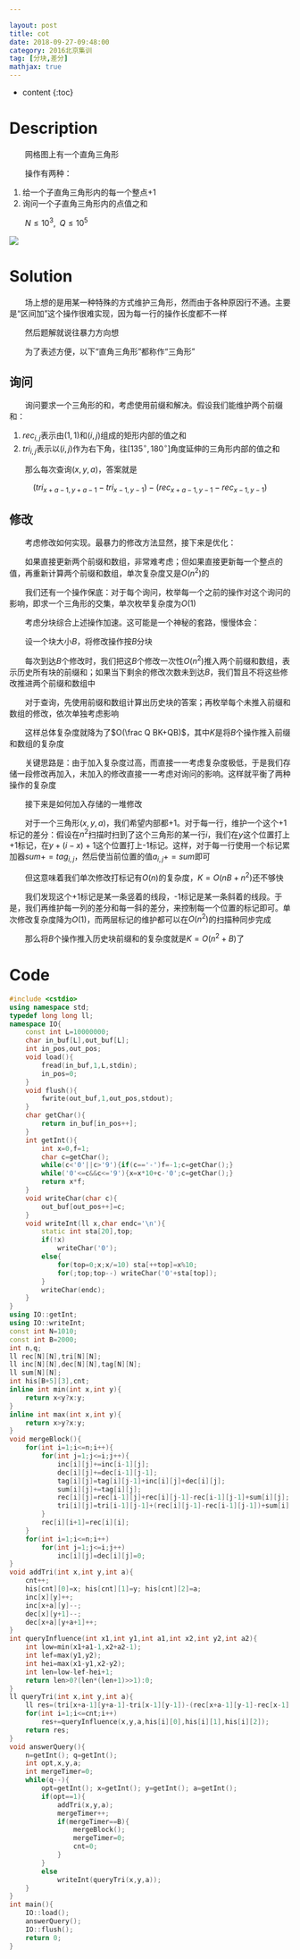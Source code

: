 ```yaml
---

layout: post
title: cot
date: 2018-09-27-09:48:00
category: 2016北京集训
tag: [分块,差分]
mathjax: true
---
```

* content
{:toc}
# Description

　　网格图上有一个直角三角形

　　操作有两种：

1. 给一个子直角三角形内的每一个整点+1
2. 询问一个子直角三角形内的点值之和

　　$N \le 10^3,\;\;Q \le 10^5$



![](http://xsy.gdgzez.com.cn/JudgeOnline/upload/attachment/image/20160325/20160325100622_22302.jpg)



# Solution

　　场上想的是用某一种特殊的方式维护三角形，然而由于各种原因行不通。主要是“区间加”这个操作很难实现，因为每一行的操作长度都不一样

　　然后题解就说往暴力方向想

　　为了表述方便，以下“直角三角形”都称作“三角形”

## 询问

　　询问要求一个三角形的和，考虑使用前缀和解决。假设我们能维护两个前缀和：

1. $rec_{i,j}$表示由$(1,1)$和$(i,j)$组成的矩形内部的值之和
2. $tri_{i,j}$表示以$(i,j)$作为右下角，往$[135^\circ,180^\circ]$角度延伸的三角形内部的值之和

　　那么每次查询$(x,y,a)$，答案就是

$$
(tri_{x+a-1,y+a-1}-tri_{x-1,y-1})-(rec_{x+a-1,y-1}-rec_{x-1,y-1})
$$

## 修改

　　考虑修改如何实现。最暴力的修改方法显然，接下来是优化：

　　如果直接更新两个前缀和数组，非常难考虑；但如果直接更新每一个整点的值，再重新计算两个前缀和数组，单次复杂度又是$O(n^2)$的

　　我们还有一个操作保底：对于每个询问，枚举每一个之前的操作对这个询问的影响，即求一个三角形的交集，单次枚举复杂度为$O(1)$

　　考虑分块综合上述操作加速。这可能是一个神秘的套路，慢慢体会：

　　设一个块大小$B$，将修改操作按$B$分块

　　每次到达$B$个修改时，我们把这$B$个修改一次性$O(n^2)$推入两个前缀和数组，表示历史所有块的前缀和；如果当下剩余的修改次数未到达$B$，我们暂且不将这些修改推进两个前缀和数组中

　　对于查询，先使用前缀和数组计算出历史块的答案；再枚举每个未推入前缀和数组的修改，依次单独考虑影响

　　这样总体复杂度就降为了$O(\frac Q BK+QB)$，其中$K$是将$B$个操作推入前缀和数组的复杂度

　　关键思路是：由于加入复杂度过高，而直接一一考虑复杂度极低，于是我们存储一段修改再加入，未加入的修改直接一一考虑对询问的影响。这样就平衡了两种操作的复杂度

　　接下来是如何加入存储的一堆修改

　　对于一个三角形$(x,y,a)$，我们希望内部都+1。对于每一行，维护一个这个+1标记的差分：假设在$n^2$扫描时扫到了这个三角形的某一行$i$，我们在$y$这个位置打上+1标记，在$y+(i-x)+1$这个位置打上-1标记。这样，对于每一行使用一个标记累加器$sum+=tag_{i,j}$，然后使当前位置的值$a_{i,j}+=sum$即可

　　但这意味着我们单次修改打标记有$O(n)$的复杂度，$K=O(nB+n^2)$还不够快

　　我们发现这个+1标记是某一条竖着的线段，-1标记是某一条斜着的线段。于是，我们再维护每一列的差分和每一斜的差分，来控制每一个位置的标记即可。单次修改复杂度降为$O(1)$，而两层标记的维护都可以在$O(n^2)$的扫描种同步完成

　　那么将$B$个操作推入历史块前缀和的复杂度就是$K=O(n^2+B)$了

# Code

```c++
#include <cstdio>
using namespace std;
typedef long long ll;
namespace IO{
	const int L=10000000;
	char in_buf[L],out_buf[L];
	int in_pos,out_pos;
	void load(){
		fread(in_buf,1,L,stdin);
		in_pos=0;
	}
	void flush(){
		fwrite(out_buf,1,out_pos,stdout);
	}
	char getChar(){
		return in_buf[in_pos++];
	}
	int getInt(){
		int x=0,f=1;
		char c=getChar();
		while(c<'0'||c>'9'){if(c=='-')f=-1;c=getChar();}
		while('0'<=c&&c<='9'){x=x*10+c-'0';c=getChar();}
		return x*f;
	}
	void writeChar(char c){
		out_buf[out_pos++]=c;
	}
	void writeInt(ll x,char endc='\n'){
		static int sta[20],top;
		if(!x)
			writeChar('0');
		else{
			for(top=0;x;x/=10) sta[++top]=x%10;
			for(;top;top--) writeChar('0'+sta[top]);
		}
		writeChar(endc);
	}
}
using IO::getInt;
using IO::writeInt;
const int N=1010;
const int B=2000;
int n,q;
ll rec[N][N],tri[N][N];
ll inc[N][N],dec[N][N],tag[N][N];
ll sum[N][N];
int his[B+5][3],cnt;
inline int min(int x,int y){
	return x<y?x:y;
}
inline int max(int x,int y){
	return x>y?x:y;
}
void mergeBlock(){
	for(int i=1;i<=n;i++){
		for(int j=1;j<=i;j++){
			inc[i][j]+=inc[i-1][j];
			dec[i][j]+=dec[i-1][j-1];
			tag[i][j]=tag[i][j-1]+inc[i][j]+dec[i][j];
			sum[i][j]+=tag[i][j];
			rec[i][j]=rec[i-1][j]+rec[i][j-1]-rec[i-1][j-1]+sum[i][j];
			tri[i][j]=tri[i-1][j-1]+(rec[i][j-1]-rec[i-1][j-1])+sum[i][j];
		}
		rec[i][i+1]=rec[i][i];
	}
	for(int i=1;i<=n;i++)
		for(int j=1;j<=i;j++)
			inc[i][j]=dec[i][j]=0;
}
void addTri(int x,int y,int a){
	cnt++;
	his[cnt][0]=x; his[cnt][1]=y; his[cnt][2]=a;
	inc[x][y]++;
	inc[x+a][y]--;
	dec[x][y+1]--;
	dec[x+a][y+a+1]++;
}
int queryInfluence(int x1,int y1,int a1,int x2,int y2,int a2){
	int low=min(x1+a1-1,x2+a2-1);
	int lef=max(y1,y2);
	int hei=max(x1-y1,x2-y2);
	int len=low-lef-hei+1;
	return len>0?(len*(len+1)>>1):0;
}
ll queryTri(int x,int y,int a){
	ll res=(tri[x+a-1][y+a-1]-tri[x-1][y-1])-(rec[x+a-1][y-1]-rec[x-1][y-1]);
	for(int i=1;i<=cnt;i++)
		res+=queryInfluence(x,y,a,his[i][0],his[i][1],his[i][2]);
	return res;
}
void answerQuery(){
	n=getInt(); q=getInt();
	int opt,x,y,a;
	int mergeTimer=0;
	while(q--){
		opt=getInt(); x=getInt(); y=getInt(); a=getInt();
		if(opt==1){
			addTri(x,y,a);
			mergeTimer++;
			if(mergeTimer==B){
				mergeBlock();
				mergeTimer=0;
				cnt=0;
			}
		}
		else
			writeInt(queryTri(x,y,a));
	}
}
int main(){
	IO::load();	
	answerQuery();
	IO::flush();
	return 0;
}
```

